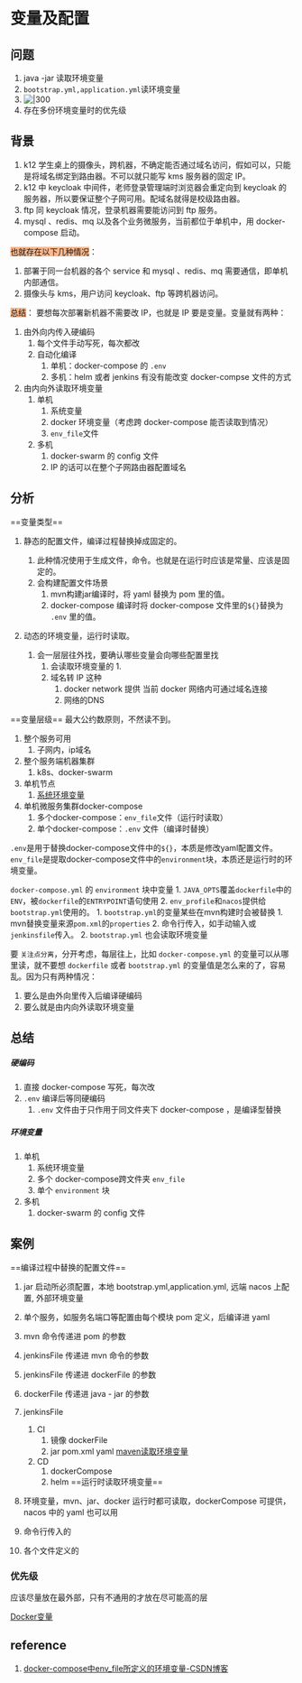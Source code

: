 # 变量及配置
## 问题
1. java -jar 读取环境变量
2. `bootstrap.yml,application.yml`读环境变量
3. ![|300](Pasted%20image%2020230303163246.png)
4. 存在多份环境变量时的优先级

## 背景
1. k12 学生桌上的摄像头，跨机器，不确定能否通过域名访问，假如可以，只能是将域名绑定到路由器。不可以就只能写 kms 服务器的固定 IP。
2. k12 中 keycloak 中间件，老师登录管理端时浏览器会重定向到 keycloak 的服务器，所以要保证整个子网可用。配域名就得是校级路由器。
3. ftp 同 keycloak 情况，登录机器需要能访问到 ftp 服务。
4. mysql 、redis、mq 以及各个业务微服务，当前都位于单机中，用 docker-compose 启动。

<span style="background:#FFB78B">也就存在以下几种情况</span>：
1. 部署于同一台机器的各个 service 和 mysql 、redis、mq 需要通信，即单机内部通信。
2. 摄像头与 kms，用户访问 keycloak、ftp 等跨机器访问。

<span style="background:#FFB78B">总结</span>：
要想每次部署新机器不需要改 IP，也就是 IP 要是变量。变量就有两种：
1. 由外向内传入硬编码
	1. 每个文件手动写死，每次都改
	2. 自动化编译
		1. 单机：docker-compose 的 `.env`
		2. 多机：helm 或者 jenkins 有没有能改变 docker-compse 文件的方式
2. 由内向外读取环境变量
	1. 单机
		1. 系统变量
		2. docker 环境变量（考虑跨 docker-compose 能否读取到情况）
		3. `env_file`文件
	2. 多机
		1. docker-swarm 的 config 文件
		2. IP 的话可以在整个子网路由器配置域名


## 分析

==变量类型==
1. 静态的配置文件，编译过程替换掉成固定的。
	1. 此种情况使用于生成文件，命令。也就是在运行时应该是常量、应该是固定的。
	2. 会构建配置文件场景
		1. mvn构建jar编译时，将 yaml 替换为 pom 里的值。
		2. docker-compose 编译时将 docker-compose 文件里的`${}`替换为 `.env` 里的值。

2. 动态的环境变量，运行时读取。
	1. 会一层层往外找，要确认哪些变量会向哪些配置里找
		1. 会读取环境变量的
			1. 
		2. 域名转 IP 这种
			1. docker network 提供 当前 docker 网络内可通过域名连接
			2. 网络的DNS

==变量层级==
最大公约数原则，不然读不到。
1. 整个服务可用
	1. 子网内，ip域名
2. 整个服务端机器集群
	1. k8s、docker-swarm
3. 单机节点
	1. [系统环境变量](https://blog.csdn.net/jason_cuijiahui/article/details/79408778)
4. 单机微服务集群docker-compose
	1. 多个docker-compose：`env_file`文件（运行时读取）
	2. 单个docker-compose：`.env` 文件（编译时替换）

`.env`是用于替换docker-compose文件中的`${}`，本质是修改yaml配置文件。
`env_file`是提取docker-compose文件中的`environment`块，本质还是运行时的环境变量。


`docker-compose.yml` 的 `environment` 块中变量
	1. `JAVA_OPTS`覆盖`dockerfile`中的`ENV`，被`dockerfile`的`ENTRYPOINT`语句使用
	2. `env_profile`和`nacos`提供给`bootstrap.yml`使用的。
		1. `bootstrap.yml`的变量某些在mvn构建时会被替换
			1. mvn替换变量来源`pom.xml`的`properties`
			2. 命令行传入，如手动输入或`jenkinsfile`传入。
		2. `bootstrap.yml` 也会读取环境变量

要 `关注点分离`，分开考虑，每层往上，比如 `docker-compose.yml` 的变量可以从哪里读，就不要想 `dockerfile` 或者 `bootstrap.yml` 的变量值是怎么来的了，容易乱。因为只有两种情况：
1. 要么是由外向里传入后编译硬编码
2. 要么就是由内向外读取环境变量


## 总结
##### 硬编码
1. 直接 docker-compose 写死，每次改
2. `.env` 编译后等同硬编码
	1. `.env` 文件由于只作用于同文件夹下 docker-compose ，是编译型替换
##### 环境变量
1. 单机
	1. 系统环境变量
	2. 多个 docker-compose跨文件夹 `env_file`
	3. 单个 `environment` 块
2. 多机
	1. docker-swarm 的 config 文件
	

## 案例
==编译过程中替换的配置文件==
1. jar 启动所必须配置，本地 bootstrap.yml,application.yml, 远端 nacos 上配置, 外部环境变量
2. 单个服务，如服务名端口等配置由每个模块 pom 定义，后编译进 yaml
3. mvn 命令传递进 pom 的参数
4. jenkinsFile 传递进 mvn 命令的参数
5. jenkinsFile 传递进 dockerFile 的参数
6. dockerFile 传递进 java - jar 的参数

1. jenkinsFile
   1. CI
      1. 镜像 dockerFile
      2. jar    pom.xml  yaml   [maven读取环境变量](https://blog.csdn.net/fuck487/article/details/75104765)
   2. CD
      1. dockerCompose
      2. helm
==运行时读取环境变量==
1. 环境变量，mvn、jar、docker 运行时都可读取，dockerCompose 可提供，nacos 中的 yaml 也可以用
2. 命令行传入的
3. 各个文件定义的

### 优先级
应该尽量放在最外部，只有不通用的才放在尽可能高的层


[Docker变量](Docker变量.md)
## reference
1. [docker-compose中env\_file所定义的环境变量-CSDN博客](https://blog.csdn.net/kakaweb/article/details/123071435)



